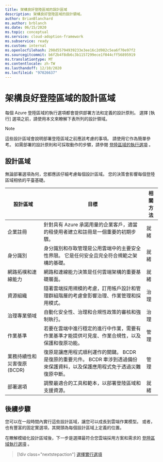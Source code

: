 ```yaml
---
title: 架構良好登陸區域的設計區域
description: 架構良好登陸區域的設計領域。
author: BrianBlanchard
ms.author: brblanch
ms.date: 06/15/2020
ms.topic: conceptual
ms.service: cloud-adoption-framework
ms.subservice: ready
ms.custom: internal
ms.openlocfilehash: 298d55794939233e3ee16c2d982c5ea6f70e97f2
ms.sourcegitcommit: b6f2b4f8db6c3b1157299ece1f044cff56895919
ms.translationtype: MT
ms.contentlocale: zh-TW
ms.lasthandoff: 12/10/2020
ms.locfileid: "97026637"
---
```

<!-- TODO: Refactor terms: "design area", "well-architected" -->

# <a name="design-areas-of-a-well-architected-landing-zone"></a>架構良好登陸區域的設計區域

每個 Azure 登陸區域的執行選項都會提供部署方法和定義的設計原則。 選擇 [執行] 選項之前，請使用本文來瞭解下表所列的設計領域。

> [!NOTE]
> 這些設計區域會說明部署登陸區域之前應該考慮的事項。 請使用它作為簡單參考。 如需部署的設計原則和可採取動作的步驟，請參閱 [登陸區域的執行選項](./implementation-options.md) 。

## <a name="design-areas"></a>設計區域

無論部署選項為何，您都應該仔細考慮每個設計區域。 您的決策會影響每個登陸區域相依的平臺基礎。

| 設計區域 | 目標  | 相關方法 |
|---|---|---|
| 企業註冊 | 針對具有 Azure 承諾用量的企業客戶，適當的租使用者建立和註冊是一個重要的初期步驟。 | 就緒 |
| 身分識別 | 身分識別和存取管理是公用雲端中的主要安全性界限。 它是任何安全且完全符合規範之架構的基礎。 | 就緒 |
| 網路拓樸和連線能力 | 網路和連線能力決策是任何雲端架構的重要基礎層面。 | 就緒 |
| 資源組織 | 隨著雲端採用規模的考慮，訂用帳戶設計和管理群組階層的考慮會影響治理、作業管理和採用模式。 | 治理 |
| 治理專業領域 | 自動化安全性、治理和合規性政策的審核和強制執行。 | 治理 |
| 作業基準 | 若要在雲端中進行穩定的進行中作業，需要有作業基準才能提供可見度、作業合規性，以及保護和復原功能。 | 管理 |
| 業務持續性和災害復原 (BCDR) | 復原是讓應用程式順利運作的關鍵。 BCDR 是復原的重要元件。 BCDR 牽涉到透過備份來保護資料，以及保護應用程式免于透過災難復原中斷。 | 管理 |
| 部署選項 | 調整最適合的工具和範本，以部署登陸區域和支援資源。 | 就緒 |

## <a name="next-steps"></a>後續步驟

您可以在一段時間內實行這些設計區域，讓您可以成長到雲端作業模型。 或者，也有豐富的固定實選項，其開頭為每個設計區域上定義的位置。

在瞭解模組化設計區域後，下一步是選擇最符合您雲端採用方案和需求的 [登陸區域執行選項](./implementation-options.md) 。

> [!div class="nextstepaction"]
> [選擇實行選項](./implementation-options.md)
